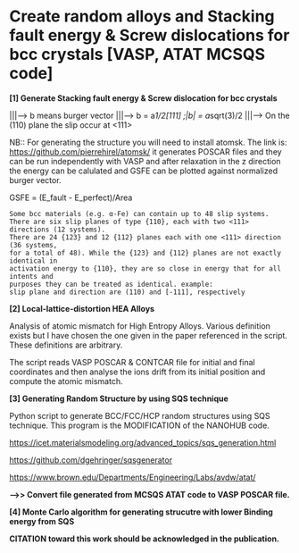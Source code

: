 # Create random alloys and Stacking fault energy & Screw dislocations for bcc crystals [VASP, ATAT MCSQS code]

**[1] Generate Stacking fault energy & Screw dislocation for bcc crystals**

|||--> b means burger vector
|||--> b = a*1/2[111] ;|b| = a*sqrt(3)/2
|||--> On the (110) plane the slip occur at <111> 

NB:: For generating the structure you will need to install atomsk. The link is:
https://github.com/pierrehirel/atomsk/ 
it generates POSCAR files and they can be run independently with VASP and after relaxation in the z direction
the energy can be calulated and GSFE can be plotted against normalized burger vector.

GSFE = (E_fault - E_perfect)/Area

```
Some bcc materials (e.g. α-Fe) can contain up to 48 slip systems. 
There are six slip planes of type {110}, each with two <111> directions (12 systems). 
There are 24 {123} and 12 {112} planes each with one <111> direction (36 systems, 
for a total of 48). While the {123} and {112} planes are not exactly identical in 
activation energy to {110}, they are so close in energy that for all intents and 
purposes they can be treated as identical. example: 
slip plane and direction are (110) and [-111], respectively
```

**[2] Local-lattice-distortion HEA Alloys**

Analysis of atomic mismatch for High Entropy Alloys. Various definition exists but I have chosen the one given in the paper referenced in the script. These definitions are arbitrary.

The script reads VASP POSCAR & CONTCAR file for initial and final coordinates and then analyse the ions drift from its initial position and compute the atomic mismatch.

**[3] Generating Random Structure by using SQS technique**

Python script to generate BCC/FCC/HCP random structures using SQS technique. This program is the MODIFICATION of the NANOHUB code.

https://icet.materialsmodeling.org/advanced_topics/sqs_generation.html 

https://github.com/dgehringer/sqsgenerator 

https://www.brown.edu/Departments/Engineering/Labs/avdw/atat/

**-->> Convert file generated from MCSQS ATAT code to VASP POSCAR file.**

**[4] Monte Carlo algorithm for generating strucutre with lower Binding energy from SQS**

**CITATION toward this work should be acknowledged in the publication.**
